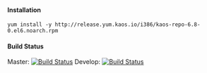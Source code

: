 #### Installation

```
yum install -y http://release.yum.kaos.io/i386/kaos-repo-6.8-0.el6.noarch.rpm
```

#### Build Status

Master: [![Build Status](https://travis-ci.org/essentialkaos/kaos-repo.svg?branch=master)](https://travis-ci.org/essentialkaos/kaos-repo)
Develop: [![Build Status](https://travis-ci.org/essentialkaos/kaos-repo.svg?branch=develop)](https://travis-ci.org/essentialkaos/kaos-repo)
